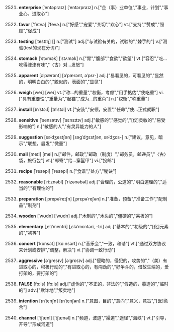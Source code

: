 2521. **enterprise**
[ˈentəpraɪz]  [ˈentərpraɪz]
n.["企（事）业单位","事业，计划","事业心，进取心"]  

2522. **favor**
['feɪvə]  [ˈfevɚ]
n.["好感","宠爱","关切","欢心"]  vt.["支持","赞成","照顾","促成"]  

2523. **testing**
[ˈtestɪŋ]  []
n.["测试"]  adj.["与试验有关的，试验的","棘手的"]  v.["测验(test的现在分词)"]  

2524. **stomach**
[ˈstʌmək]  [ˈstʌmək]
n.["胃","腹部","食欲","欲望"]  vt.["容忍","吃…吃得津津有味","〈古〉对…发怒"]  

2525. **apparent**
[əˈpærənt]  [əˈpærənt, əˈpɛr-]
adj.["易看见的，可看见的","显然的，明明白白的","貌似的，表面的","显见"]  

2526. **weigh**
[weɪ]  [weɪ]
vt.["称…的重量","权衡，考虑","用手掂估","使吃重"]  vi.["具有重要性","重量为","起锚","成为…的重荷"]  n.["权衡","称重量"]  

2527. **install**
[ɪnˈstɔ:l]  [ɪnˈstɔl]
vt.["安装","安顿，安置","任命","使…正式就职"]  

2528. **sensitive**
[ˈsensətɪv]  [ˈsɛnsɪtɪv]
adj.["敏感的","感觉的","[仪]灵敏的","易受影响的"]  n.["敏感的人","有灵异能力的人"]  

2529. **suggestion**
[səˈdʒestʃən]  [səɡˈdʒɛstʃən, səˈdʒɛs-]
n.["建议，意见，暗示","联想，启发","微量"]  

2530. **mail**
[meɪl]  [mel]
n.["邮件，邮政","邮政（制度）","邮务员，邮递员","〈古〉袋，旅行包"]  vt.["邮寄","给…穿盔甲"]  vi.["投邮"]  

2531. **recipe**
[ˈresəpi]  [ˈresəpi]
n.["食谱","处方","秘诀"]  

2532. **reasonable**
[ˈri:znəbl]  [ˈrizənəbəl]
adj.["合理的，公道的","明白道理的","适当的","有理性的"]  

2533. **preparation**
[ˌprepəˈreɪʃn]  [ˌprɛpəˈreʃən]
n.["准备，预备","准备工作","配制品","制剂"]  

2534. **wooden**
[ˈwʊdn]  [ˈwʊdn]
adj.["木制的","木头的","僵硬的","呆板的"]  

2535. **elementary**
[ˌelɪˈmentri]  [ˌɛləˈmɛntəri, -tri]
adj.["基本的","初级的","[化]元素的","初等"]  

2536. **concert**
[ˈkɒnsət]  [ˈkɑ:nsərt]
n.["音乐会","一致，和谐"]  vt.["通过双方协议来计划或安排","调整，解决"]  vi.["协调一致行动"]  

2537. **aggressive**
[əˈgresɪv]  [əˈɡrɛsɪv]
adj.["侵略的，侵犯的，攻势的","（美）有进取心的，积极行动的","有进取心的，有闯劲的","好争斗的，借故生端的，爱打架的，要打架的"]  

2538. **FALSE**
[fɔ:ls]  [fɔ:ls]
adj.["虚伪的","不正的，非法的","假造的，摹造的","临时的"]  adv.["欺诈地","叛卖地"]  

2539. **intention**
[ɪnˈtenʃn]  [ɪnˈtɛnʃən]
n.["意图，目的","意向","意义，意旨","[医]愈合"]  

2540. **channel**
[ˈtʃænl]  [ˈtʃænəl]
n.["频道，波道","渠道","途径","海峡"]  vt.["引导，开导","形成河道"]  

